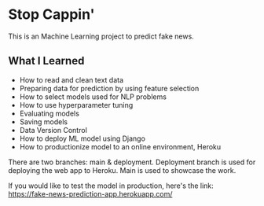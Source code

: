 # Stop Cappin'
This is an Machine Learning project to predict fake news.

## What I Learned
* How to read and clean text data
* Preparing data for prediction by using feature selection
* How to select models used for NLP problems
* How to use hyperparameter tuning
* Evaluating models
* Saving models
* Data Version Control
* How to deploy ML model using Django
* How to productionize model to an online environment, Heroku

There are two branches: main & deployment. Deployment branch is used for deploying the web app to Heroku. Main is used to showcase the work.

If you would like to test the model in production, here's the link: https://fake-news-prediction-app.herokuapp.com/
